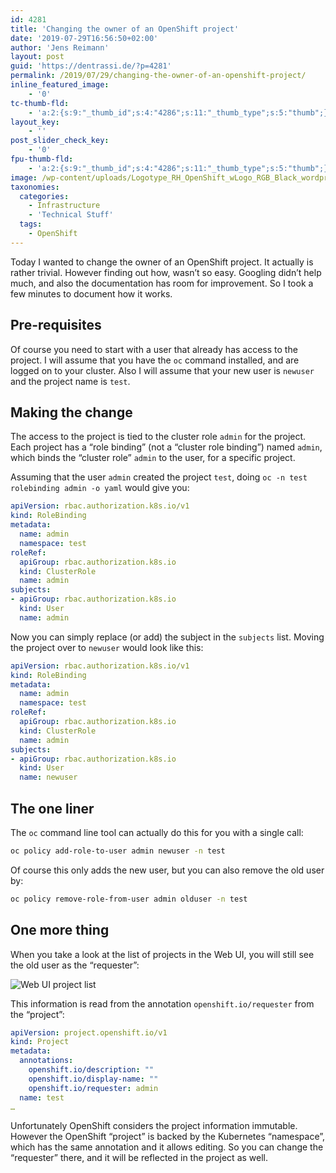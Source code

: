 ```yaml
---
id: 4281
title: 'Changing the owner of an OpenShift project'
date: '2019-07-29T16:56:50+02:00'
author: 'Jens Reimann'
layout: post
guid: 'https://dentrassi.de/?p=4281'
permalink: /2019/07/29/changing-the-owner-of-an-openshift-project/
inline_featured_image:
    - '0'
tc-thumb-fld:
    - 'a:2:{s:9:"_thumb_id";s:4:"4286";s:11:"_thumb_type";s:5:"thumb";}'
layout_key:
    - ''
post_slider_check_key:
    - '0'
fpu-thumb-fld:
    - 'a:2:{s:9:"_thumb_id";s:4:"4286";s:11:"_thumb_type";s:5:"thumb";}'
image: /wp-content/uploads/Logotype_RH_OpenShift_wLogo_RGB_Black_wordpress.png
taxonomies:
  categories:
    - Infrastructure
    - 'Technical Stuff'
  tags:
    - OpenShift
---
```


Today I wanted to change the owner of an OpenShift project. It actually is rather trivial. However finding out how, wasn’t so easy. Googling didn’t help much, and also the documentation has room for improvement. So I took a few minutes to document how it works.

<!-- more -->

## Pre-requisites

Of course you need to start with a user that already has access to the project. I will assume that you have the `oc` command installed, and are logged on to your cluster. Also I will assume that your new user is `newuser` and the project name is `test`.

## Making the change

The access to the project is tied to the cluster role `admin` for the project. Each project has a “role binding” (not a “cluster role binding”) named `admin`, which binds the “cluster role” `admin` to the user, for a specific project.

Assuming that the user `admin` created the project `test`, doing `oc -n test rolebinding admin -o yaml` would give you:

```yaml
apiVersion: rbac.authorization.k8s.io/v1
kind: RoleBinding
metadata:
  name: admin
  namespace: test
roleRef:
  apiGroup: rbac.authorization.k8s.io
  kind: ClusterRole
  name: admin
subjects:
- apiGroup: rbac.authorization.k8s.io
  kind: User
  name: admin
```

Now you can simply replace (or add) the subject in the `subjects` list. Moving the project over to `newuser` would look like this:

```yaml
apiVersion: rbac.authorization.k8s.io/v1
kind: RoleBinding
metadata:
  name: admin
  namespace: test
roleRef:
  apiGroup: rbac.authorization.k8s.io
  kind: ClusterRole
  name: admin
subjects:
- apiGroup: rbac.authorization.k8s.io
  kind: User
  name: newuser
```

## The one liner

The `oc` command line tool can actually do this for you with a single call:

```bash
oc policy add-role-to-user admin newuser -n test
```

Of course this only adds the new user, but you can also remove the old user by:

```bash
oc policy remove-role-from-user admin olduser -n test
```

## One more thing

When you take a look at the list of projects in the Web UI, you will still see the old user as the “requester”:

![Web UI project list](https://dentrassi.de/wp-content/uploads/ocp_projects_test.png)

This information is read from the annotation `openshift.io/requester` from the “project”:

```yaml
apiVersion: project.openshift.io/v1
kind: Project
metadata:
  annotations:
    openshift.io/description: ""
    openshift.io/display-name: ""
    openshift.io/requester: admin
  name: test
…
```

Unfortunately OpenShift considers the project information immutable. However the OpenShift “project” is backed by the Kubernetes “namespace”, which has the same annotation and it allows editing. So you can change the “requester” there, and it will be reflected in the project as well.
